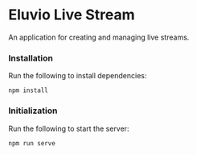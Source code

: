 # Eluvio Live Stream

An application for creating and managing live streams.

### Installation

Run the following to install dependencies:
```
npm install
```

### Initialization

Run the following to start the server:

```
npm run serve
```
